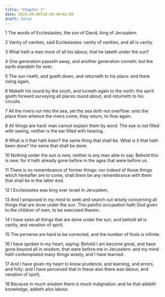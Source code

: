 ```yaml
---
title: "Chapter 1"
date: 2024-09-06T18:40:40+02:00
draft: false
---
```




1 The words of Ecclesiastes, the son of David, king of Jerusalem.

2 Vanity of vanities, said Ecclesiastes: vanity of vanities, and all is vanity.

3 What hath a man more of all his labour, that he taketh under the sun?

4 One generation passeth away, and another generation cometh: but the earth standeth for ever.

5 The sun riseth, and goeth down, and returneth to his place: and there rising again,

6 Maketh his round by the south, and turneth again to the north: the spirit goeth forward surveying all places round about, and returneth to his circuits.

7 All the rivers run into the sea, yet the sea doth not overflow: unto the place from whence the rivers come, they return, to flow again.

8 All things are hard: man cannot explain them by word. The eye is not filled with seeing, neither is the ear filled with hearing.

9 What is it that hath been? the same thing that shall be. What is it that hath been done? the same that shall be done.

10 Nothing under the sun is new, neither is any man able to say: Behold this is new: for it hath already gone before in the ages that were before us.

11 There is no remembrance of former things: nor indeed of those things which hereafter are to come, shall there be any remembrance with them that shall be in the latter end.

12 I Ecclesiastes was king over Israel in Jerusalem,

13 And I proposed in my mind to seek and search out wisely concerning all things that are done under the sun. This painful occupation hath God given to the children of men, to be exercised therein.

14 I have seen all things that are done under the sun, and behold all is vanity, and vexation of spirit.

15 The perverse are hard to be corrected, and the number of fools is infinite.

16 I have spoken in my heart, saying: Behold I am become great, and have gone beyond all in wisdom, that were before me in Jerusalem: and my mind hath contemplated many things wisely, and I have learned.

17 And I have given my heart to know prudence, and learning, and errors, and folly: and I have perceived that in these also there was labour, and vexation of spirit,

18 Because in much wisdom there is much indignation: and he that addeth knowledge, addeth also labour.

